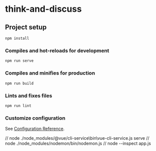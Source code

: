 # think-and-discuss

## Project setup
```
npm install
```

### Compiles and hot-reloads for development
```
npm run serve
```

### Compiles and minifies for production
```
npm run build
```

### Lints and fixes files
```
npm run lint
```

### Customize configuration
See [Configuration Reference](https://cli.vuejs.org/config/).

// node ./node_modules/@vue/cli-service\bin\vue-cli-service.js  serve
// node ./node_modules/nodemon/bin/nodemon.js
// node --inspect app.js